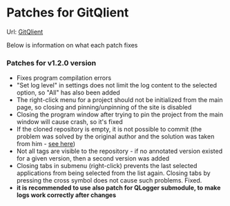 # Patches for GitQlient  

Url: [GitQlient](https://github.com/francescmm/GitQlient)

Below is information on what each patch fixes  

### Patches for v1.2.0 version

  - Fixes program compilation errors
  - "Set log level" in settings does not limit the log content to the selected option, so "All" has also been added
  - The right-click menu for a project should not be initialized from the main page, so closing and pinning/unpinning of the site is disabled
  - Closing the program window after trying to pin the project from the main window will cause crash, so it's fixed
  - If the cloned repository is empty, it is not possible to commit (the problem was solved by the original author and the solution was taken from him - [see here](https://github.com/francescmm/GitQlient/issues/148))
  - Not all tags are visible to the repository - if no annotated version existed for a given version, then a second version was added
  - Closing tabs in submenu (right-click) prevents the last selected applications from being selected from the list again. Closing tabs by pressing the cross symbol does not cause such problems. Fixed.
  - **it is recommended to use also patch for QLogger submodule, to make logs work correctly after changes**

